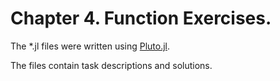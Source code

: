 # Chapter 4. Function Exercises.

The *.jl files were written using [Pluto.jl](https://juliahub.com/ui/Packages/Pluto/OJqMt/0.7.5).

The files contain task descriptions and solutions.
